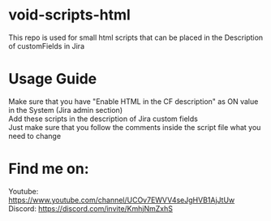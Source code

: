 # void-scripts-html
This repo is used for small html scripts that can be placed in the Description of customFields in Jira

# Usage Guide
Make sure that you have "Enable HTML in the CF description" as ON value in the System (Jira admin section)  
Add these scripts in the description of Jira custom fields  
Just make sure that you follow the comments inside the script file what you need to change  

# Find me on:
Youtube: https://www.youtube.com/channel/UCOv7EWVV4seJgHVB1AjJtUw  
Discord: https://discord.com/invite/KmhjNmZxhS
